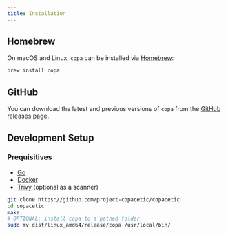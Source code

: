 ```yaml
---
title: Installation
---
```


## Homebrew
On macOS and Linux, `copa` can be installed via [Homebrew](https://brew.sh/):

```bash
brew install copa
```

## GitHub
You can download the latest and previous versions of `copa` from the [GitHub releases page](https://github.com/project-copacetic/copacetic/releases).

## Development Setup

### Prequisitives
- [Go](https://go.dev/doc/install)
- [Docker](https://docs.docker.com/engine/install/)
- [Trivy](https://aquasecurity.github.io/trivy/latest/getting-started/installation/) (optional as a scanner)

```bash
git clone https://github.com/project-copacetic/copacetic
cd copacetic
make
# OPTIONAL: install copa to a pathed folder
sudo mv dist/linux_amd64/release/copa /usr/local/bin/
```

